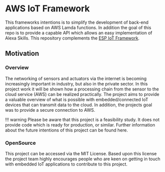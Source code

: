 # AWS IoT Framework
This frameworks intentions is to simplify the development of back-end applications based on AWS Lamda functions. In addition the goal of this repo is to provide a capable API which allows an easy implementation of Alexa Skills.
This repository complements the [ESP IoT Framework](https://github.com/ECE-IoT/esp-iot-framework).

## Motivation

### Overview

The networking of sensors and actuators via the internet is becoming increasingly important in industry, but also in the private sector. In this project work it will be shown how a processing chain from the sensor to the cloud service (AWS) can be realized practically. The project aims to provide a valuable overview of what is possible with embedded/connected IoT devices that can transmit data to the cloud. In addition, the projects goal was to provide a secure connection to AWS.

!!! warning
    Please be aware that this project is a feasibility study. It does not provide code which is ready for production, or similar. Further information about the future intentions of this project can be found here.

### OpenSource

This project can be accessed via the MIT License. Based upon this license the project team highly encourages people who are keen on getting in touch with embedded IoT applications to contribute to this project.
